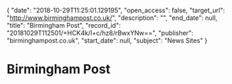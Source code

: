 {
  "date": "2018-10-29T11:25:01.129195", 
  "open_access": false, 
  "target_url": "http://www.birminghampost.co.uk/", 
  "description": "", 
  "end_date": null, 
  "title": "Birmingham Post", 
  "record_id": "20181029T112501/+HCK4k/I+c/hz8/rBwxYNw==", 
  "publisher": "birminghampost.co.uk", 
  "start_date": null, 
  "subject": "News Sites"
}

# Birmingham Post

